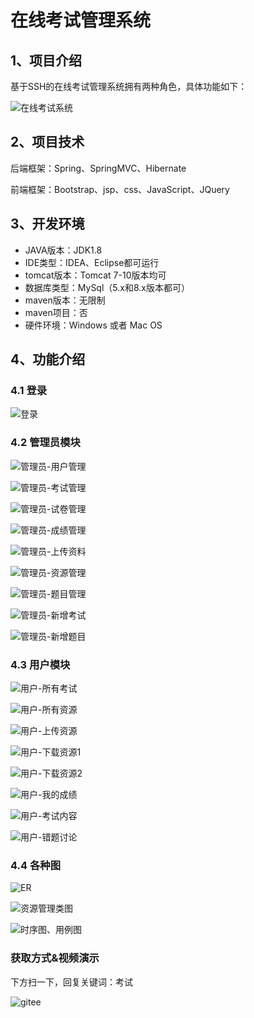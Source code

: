 # 在线考试管理系统



## 1、项目介绍

基于SSH的在线考试管理系统拥有两种角色，具体功能如下：

![在线考试系统](https://project-images-1256969109.cos.ap-chongqing.myqcloud.com/Typora-Images/202207151231124.png)


## 2、项目技术

后端框架：Spring、SpringMVC、Hibernate

前端框架：Bootstrap、jsp、css、JavaScript、JQuery

## 3、开发环境

- JAVA版本：JDK1.8
- IDE类型：IDEA、Eclipse都可运行
- tomcat版本：Tomcat 7-10版本均可
- 数据库类型：MySql（5.x和8.x版本都可） 
- maven版本：无限制
- maven项目：否
- 硬件环境：Windows 或者 Mac OS


## 4、功能介绍

### 4.1 登录

![登录](https://project-images-1256969109.cos.ap-chongqing.myqcloud.com/Typora-Images/202207151230726.jpg)

### 4.2 管理员模块

![管理员-用户管理](https://project-images-1256969109.cos.ap-chongqing.myqcloud.com/Typora-Images/202207151231657.jpg)

![管理员-考试管理](https://project-images-1256969109.cos.ap-chongqing.myqcloud.com/Typora-Images/202207151231657.jpg)

![管理员-试卷管理](https://project-images-1256969109.cos.ap-chongqing.myqcloud.com/Typora-Images/202207151232036.jpg)

![管理员-成绩管理](https://project-images-1256969109.cos.ap-chongqing.myqcloud.com/Typora-Images/202207151232702.jpg)

![管理员-上传资料](https://project-images-1256969109.cos.ap-chongqing.myqcloud.com/Typora-Images/202207151232738.jpg)

![管理员-资源管理](https://project-images-1256969109.cos.ap-chongqing.myqcloud.com/Typora-Images/202207151232105.jpg)

![管理员-题目管理](https://project-images-1256969109.cos.ap-chongqing.myqcloud.com/Typora-Images/202207151232345.jpg)

![管理员-新增考试](https://project-images-1256969109.cos.ap-chongqing.myqcloud.com/Typora-Images/202207151232057.jpg)

![管理员-新增题目](https://project-images-1256969109.cos.ap-chongqing.myqcloud.com/Typora-Images/202207151232560.jpg)

### 4.3 用户模块

![用户-所有考试](https://project-images-1256969109.cos.ap-chongqing.myqcloud.com/Typora-Images/202207151232589.jpg)

![用户-所有资源](https://project-images-1256969109.cos.ap-chongqing.myqcloud.com/Typora-Images/202207151232461.jpg)

![用户-上传资源](https://project-images-1256969109.cos.ap-chongqing.myqcloud.com/Typora-Images/202207151232135.jpg)

![用户-下载资源1](https://project-images-1256969109.cos.ap-chongqing.myqcloud.com/Typora-Images/202207151233689.jpg)

![用户-下载资源2](https://project-images-1256969109.cos.ap-chongqing.myqcloud.com/Typora-Images/202207151233330.jpg)

![用户-我的成绩](https://project-images-1256969109.cos.ap-chongqing.myqcloud.com/Typora-Images/202207151232857.jpg)

![用户-考试内容](https://project-images-1256969109.cos.ap-chongqing.myqcloud.com/Typora-Images/202207151232530.jpg)

![用户-错题讨论](https://project-images-1256969109.cos.ap-chongqing.myqcloud.com/Typora-Images/202207151232674.jpg)

### 4.4 各种图

![ER](https://project-images-1256969109.cos.ap-chongqing.myqcloud.com/Typora-Images/202207151233856.png)

![资源管理类图](https://project-images-1256969109.cos.ap-chongqing.myqcloud.com/Typora-Images/202207151233054.png)

![时序图、用例图](https://project-images-1256969109.cos.ap-chongqing.myqcloud.com/Typora-Images/202207151234100.jpg)


### 获取方式&视频演示

下方扫一下，回复关键词：考试

![gitee](https://project-images-1256969109.cos.ap-chongqing.myqcloud.com/Typora-Images/202309291447341.png)
